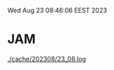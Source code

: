 Wed Aug 23 08:46:06 EEST 2023
# JAM
<a href='./cache/202308/23_08.log'>./cache/202308/23_08.log</a>
